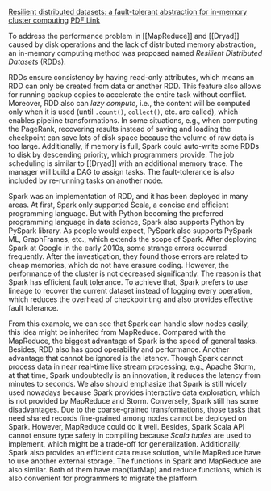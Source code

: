 
[Resilient distributed datasets: a fault-tolerant abstraction for in-memory cluster computing](https://dl.acm.org/doi/10.5555/2228298.2228301)
[PDF Link](https://www.usenix.org/system/files/conference/nsdi12/nsdi12-final138.pdf)

To address the performance problem in [[MapReduce]] and [[Dryad]] caused by disk operations and the lack of distributed memory abstraction, an in-memory computing method was proposed named *Resilient Distributed Datasets* (RDDs).

RDDs ensure consistency by having read-only attributes, which means an RDD can only be created from data or another RDD. This feature also allows for running backup copies to accelerate the entire task without conflict. Moreover, RDD also can *lazy compute*, i.e., the content will be computed only when it is used (until `.count()`, `collect()`, etc. are called), which enables pipeline transformations. In some situations, e.g., when computing the PageRank, recovering results instead of saving and loading the checkpoint can save lots of disk space because the volume of raw data is too large. Additionally, if memory is full, Spark could auto-write some RDDs to disk by descending priority, which programmers provide. The job scheduling is similar to [[Dryad]] with an additional memory trace. The manager will build a DAG to assign tasks. The fault-tolerance is also included by re-running tasks on another node.

Spark was an implementation of RDD, and it has been deployed in many areas. At first, Spark only supported Scala, a concise and efficient programming language. But with Python becoming the preferred programming language in data science, Spark also supports Python by PySpark library. As people would expect, PySpark also supports PySpark ML, GraphFrames, etc., which extends the scope of Spark. After deploying Spark at Google in the early 2010s, some strange errors occurred frequently. After the investigation, they found those errors are related to cheap memories, which do not have erasure coding. However, the performance of the cluster is not decreased significantly. The reason is that Spark has efficient fault tolerance. To achieve that, Spark prefers to use lineage to recover the current dataset instead of logging every operation, which reduces the overhead of checkpointing and also provides effective fault tolerance.

From this example, we can see that Spark can handle slow nodes easily, this idea might be inherited from MapReduce. Compared with the MapReduce, the biggest advantage of Spark is the speed of general tasks. Besides, RDD also has good operability and performance. Another advantage that cannot be ignored is the latency. Though Spark cannot process data in near real-time like stream processing, e.g., Apache Storm, at that time, Spark undoubtedly is an innovation, it reduces the latency from minutes to seconds. We also should emphasize that Spark is still widely used nowadays because Spark provides interactive data exploration, which is not provided by MapReduce and Storm. Conversely, Spark still has some disadvantages. Due to the coarse-grained transformations, those tasks that need shared records fine-grained among nodes cannot be deployed on Spark. However, MapReduce could do it well. Besides, Spark Scala API cannot ensure type safety in compiling because _Scala tuples_ are used to implement, which might be a trade-off for generalization. Additionally, Spark also provides an efficient data reuse solution, while MapReduce have to use another external storage. The functions in Spark and MapReduce are also similar. Both of them have map(flatMap) and reduce functions, which is also convenient for programmers to migrate the platform.


